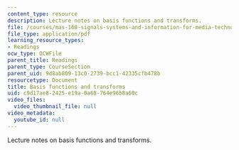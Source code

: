 ```yaml
---
content_type: resource
description: Lecture notes on basis functions and transforms.
file: /courses/mas-160-signals-systems-and-information-for-media-technology-fall-2007/c9d17ae82425e19a0a68764e96b8a60c_0919_basis.pdf
file_type: application/pdf
learning_resource_types:
- Readings
ocw_type: OCWFile
parent_title: Readings
parent_type: CourseSection
parent_uid: 9d8ab809-13c0-2739-bcc1-42335cfb478b
resourcetype: Document
title: Basis functions and transforms
uid: c9d17ae8-2425-e19a-0a68-764e96b8a60c
video_files:
  video_thumbnail_file: null
video_metadata:
  youtube_id: null
---
```

Lecture notes on basis functions and transforms.

